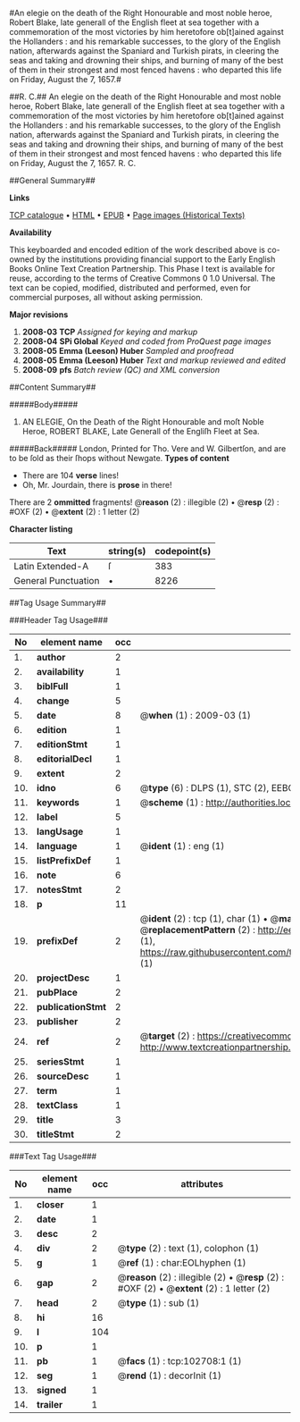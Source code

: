 #An elegie on the death of the Right Honourable and most noble heroe, Robert Blake, late generall of the English fleet at sea together with a commemoration of the most victories by him heretofore ob[t]ained against the Hollanders : and his remarkable successes, to the glory of the English nation, afterwards against the Spaniard and Turkish pirats, in cleering the seas and taking and drowning their ships, and burning of many of the best of them in their strongest and most fenced havens : who departed this life on Friday, August the 7, 1657.#

##R. C.##
An elegie on the death of the Right Honourable and most noble heroe, Robert Blake, late generall of the English fleet at sea together with a commemoration of the most victories by him heretofore ob[t]ained against the Hollanders : and his remarkable successes, to the glory of the English nation, afterwards against the Spaniard and Turkish pirats, in cleering the seas and taking and drowning their ships, and burning of many of the best of them in their strongest and most fenced havens : who departed this life on Friday, August the 7, 1657.
R. C.

##General Summary##

**Links**

[TCP catalogue](http://www.ota.ox.ac.uk/tcp/)  • 
[HTML](http://tei.it.ox.ac.uk/tcp/Texts-HTML/free/A31/A31142.html)  • 
[EPUB](http://tei.it.ox.ac.uk/tcp/Texts-EPUB/free/A31/A31142.epub) • 
[Page images (Historical Texts)](https://data.historicaltexts.jisc.ac.uk/view?pubId=eebo-14704601e&pageId=eebo-14704601e-102708-1)

**Availability**

This keyboarded and encoded edition of the
	       work described above is co-owned by the institutions
	       providing financial support to the Early English Books
	       Online Text Creation Partnership. This Phase I text is
	       available for reuse, according to the terms of Creative
	       Commons 0 1.0 Universal. The text can be copied,
	       modified, distributed and performed, even for
	       commercial purposes, all without asking permission.

**Major revisions**

1. __2008-03__ __TCP__ *Assigned for keying and markup*
1. __2008-04__ __SPi Global__ *Keyed and coded from ProQuest page images*
1. __2008-05__ __Emma (Leeson) Huber__ *Sampled and proofread*
1. __2008-05__ __Emma (Leeson) Huber__ *Text and markup reviewed and edited*
1. __2008-09__ __pfs__ *Batch review (QC) and XML conversion*

##Content Summary##

#####Body#####

1. AN ELEGIE, On the Death of the Right Honourable and moſt Noble Heroe, ROBERT BLAKE, Late Generall of the Engliſh Fleet at Sea.

#####Back#####
London, Printed for Tho. Vere and W. Gilbertſon, and are to be ſold as their ſhops without Newgate. 
**Types of content**

  * There are 104 **verse** lines!
  * Oh, Mr. Jourdain, there is **prose** in there!

There are 2 **ommitted** fragments! 
 @__reason__ (2) : illegible (2)  •  @__resp__ (2) : #OXF (2)  •  @__extent__ (2) : 1 letter (2)

**Character listing**


|Text|string(s)|codepoint(s)|
|---|---|---|
|Latin Extended-A|ſ|383|
|General Punctuation|•|8226|

##Tag Usage Summary##

###Header Tag Usage###

|No|element name|occ|attributes|
|---|---|---|---|
|1.|__author__|2||
|2.|__availability__|1||
|3.|__biblFull__|1||
|4.|__change__|5||
|5.|__date__|8| @__when__ (1) : 2009-03 (1)|
|6.|__edition__|1||
|7.|__editionStmt__|1||
|8.|__editorialDecl__|1||
|9.|__extent__|2||
|10.|__idno__|6| @__type__ (6) : DLPS (1), STC (2), EEBO-CITATION (1), OCLC (1), VID (1)|
|11.|__keywords__|1| @__scheme__ (1) : http://authorities.loc.gov/ (1)|
|12.|__label__|5||
|13.|__langUsage__|1||
|14.|__language__|1| @__ident__ (1) : eng (1)|
|15.|__listPrefixDef__|1||
|16.|__note__|6||
|17.|__notesStmt__|2||
|18.|__p__|11||
|19.|__prefixDef__|2| @__ident__ (2) : tcp (1), char (1)  •  @__matchPattern__ (2) : ([0-9\-]+):([0-9IVX]+) (1), (.+) (1)  •  @__replacementPattern__ (2) : http://eebo.chadwyck.com/downloadtiff?vid=$1&page=$2 (1), https://raw.githubusercontent.com/textcreationpartnership/Texts/master/tcpchars.xml#$1 (1)|
|20.|__projectDesc__|1||
|21.|__pubPlace__|2||
|22.|__publicationStmt__|2||
|23.|__publisher__|2||
|24.|__ref__|2| @__target__ (2) : https://creativecommons.org/publicdomain/zero/1.0/ (1), http://www.textcreationpartnership.org/docs/. (1)|
|25.|__seriesStmt__|1||
|26.|__sourceDesc__|1||
|27.|__term__|1||
|28.|__textClass__|1||
|29.|__title__|3||
|30.|__titleStmt__|2||


###Text Tag Usage###

|No|element name|occ|attributes|
|---|---|---|---|
|1.|__closer__|1||
|2.|__date__|1||
|3.|__desc__|2||
|4.|__div__|2| @__type__ (2) : text (1), colophon (1)|
|5.|__g__|1| @__ref__ (1) : char:EOLhyphen (1)|
|6.|__gap__|2| @__reason__ (2) : illegible (2)  •  @__resp__ (2) : #OXF (2)  •  @__extent__ (2) : 1 letter (2)|
|7.|__head__|2| @__type__ (1) : sub (1)|
|8.|__hi__|16||
|9.|__l__|104||
|10.|__p__|1||
|11.|__pb__|1| @__facs__ (1) : tcp:102708:1 (1)|
|12.|__seg__|1| @__rend__ (1) : decorInit (1)|
|13.|__signed__|1||
|14.|__trailer__|1||
